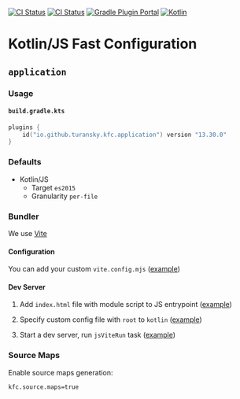[![CI Status](https://github.com/turansky/kfc-plugins/workflows/CI/badge.svg)](https://github.com/turansky/kfc-plugins/actions)
[![CI Status](https://github.com/turansky/kfc-plugins/workflows/gradle%20plugin/badge.svg)](https://github.com/turansky/kfc-plugins/actions)
[![Gradle Plugin Portal](https://img.shields.io/gradle-plugin-portal/v/io.github.turansky.kfc.library?logo=gradle)](https://plugins.gradle.org/plugin/io.github.turansky.kfc.library)
[![Kotlin](https://img.shields.io/badge/kotlin-2.2.0-blue.svg?logo=kotlin)](http://kotlinlang.org)

# Kotlin/JS Fast Configuration

## `application`

### Usage

#### `build.gradle.kts`

```kotlin
plugins {
    id("io.github.turansky.kfc.application") version "13.30.0"
}
```

### Defaults

* Kotlin/JS
  * Target `es2015`
  * Granularity `per-file`

### Bundler

We use [Vite](https://vitejs.dev/)

#### Configuration

You can add your custom `vite.config.mjs` ([example](examples/vite-build/custom-config/vite.config.mjs))

#### Dev Server

1. Add `index.html` file with module script to JS
   entrypoint ([example](examples/vite-dev/src/jsMain/resources/index.html))

2. Specify custom config file with `root` to `kotlin` ([example](examples/vite-dev/vite.config.mjs))

3. Start a dev server, run `jsViteRun` task ([example](examples/vite-dev))

### Source Maps

Enable source maps generation:

```properties
kfc.source.maps=true
```
